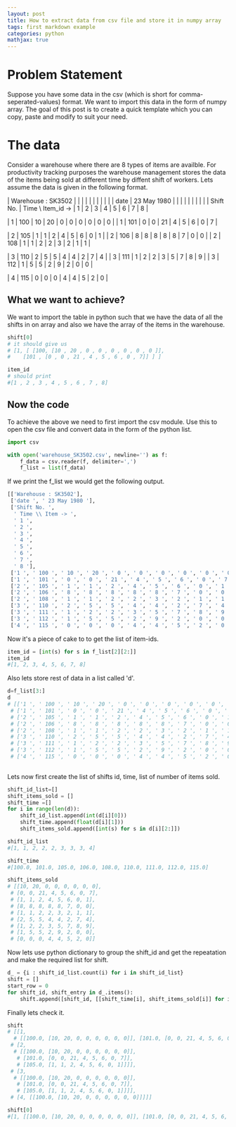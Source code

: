 ```yaml
---
layout: post
title: How to extract data from csv file and store it in numpy array
tags: first markdown example
categories: python
mathjax: true
---
```


# Problem Statement
Suppose you have some data in the csv (which is short for comma-seperated-values) format. 
We want to import this data in the form of numpy array. The goal of this post is to create
a quick template which you can copy, paste and modify to suit your need.

# The data

Consider a warehouse where there are 8 types of items are availble. For productivity tracking
purposes the warehouse management stores the data of the items being sold at different time 
by diffent shift of workers. Lets assume the data is given in the following format.

| Warehouse : SK3502 | | | | | | | | | | 
| date | 23 May 1980 | | | | | | | | | 
| Shift No. | Time \ Item_id -> | 1 | 2 | 3 | 4 | 5 | 6 | 7 | 8 | 

| 1 | 100 | 10 | 20 | 0 | 0 | 0 | 0 | 0 | 0 |
| 1 | 101 | 0 | 0 | 21 | 4 | 5 | 6 | 0 | 7 | 

| 2 | 105 | 1 | 1 | 2 | 4 | 5 | 6 | 0 | 1 | 
| 2 | 106 | 8 | 8 | 8 | 8 | 8 | 7 | 0 | 0 | 
| 2 | 108 | 1 | 1 | 2 | 2 | 3 | 2 | 1 | 1 | 

| 3 | 110 | 2 | 5 | 5 | 4 | 4 | 2 | 7 | 4 | 
| 3 | 111 | 1 | 2 | 2 | 3 | 5 | 7 | 8 | 9 | 
| 3 | 112 | 1 | 5 | 5 | 2 | 9 | 2 | 0 | 0 | 

| 4 | 115 | 0 | 0 | 0 | 4 | 4 | 5 | 2 | 0 | 

## What we want to achieve?

We want to import the table in python such that we have the data of all the shifts in on array
and also we have the array of the items in the warehouse.

```python
shift[0]
# it should give us 
# [1, [ [100, [10 , 20 , 0 , 0 , 0 , 0 , 0 , 0 ]],
#    [101 , [0 , 0 , 21 , 4 , 5 , 6 , 0 , 7]] ] ]

item_id
# should print 
#[1 , 2 , 3 , 4 , 5 , 6 , 7 , 8]

```

## Now the code

To achieve the above we need to first import the csv module. Use this to open the csv file and 
convert data in the form of the python list.

```python
import csv

with open('warehouse_SK3502.csv', newline='') as f:
    f_data = csv.reader(f, delimiter=',')
    f_list = list(f_data)

```

If we print the f_list we would get the following output.

```python
[['Warehouse : SK3502'],
 ['date ', ' 23 May 1980 '],
 ['Shift No. ',
  ' Time \\ Item -> ',
  ' 1 ',
  ' 2 ',
  ' 3 ',
  ' 4 ',
  ' 5 ',
  ' 6 ',
  ' 7 ',
  ' 8 '],
 ['1 ', ' 100 ', ' 10 ', ' 20 ', ' 0 ', ' 0 ', ' 0 ', ' 0 ', ' 0 ', ' 0 '],
 ['1 ', ' 101 ', ' 0 ', ' 0 ', ' 21 ', ' 4 ', ' 5 ', ' 6 ', ' 0 ', ' 7  '],
 ['2 ', ' 105 ', ' 1 ', ' 1 ', ' 2 ', ' 4 ', ' 5 ', ' 6 ', ' 0 ', ' 1  '],
 ['2 ', ' 106 ', ' 8 ', ' 8 ', ' 8 ', ' 8 ', ' 8 ', ' 7 ', ' 0 ', ' 0  '],
 ['2 ', ' 108 ', ' 1 ', ' 1 ', ' 2 ', ' 2 ', ' 3 ', ' 2 ', ' 1 ', ' 1  '],
 ['3 ', ' 110 ', ' 2 ', ' 5 ', ' 5 ', ' 4 ', ' 4 ', ' 2 ', ' 7 ', ' 4  '],
 ['3 ', ' 111 ', ' 1 ', ' 2 ', ' 2 ', ' 3 ', ' 5 ', ' 7 ', ' 8 ', ' 9  '],
 ['3 ', ' 112 ', ' 1 ', ' 5 ', ' 5 ', ' 2 ', ' 9 ', ' 2 ', ' 0 ', ' 0  '],
 ['4 ', ' 115 ', ' 0 ', ' 0 ', ' 0 ', ' 4 ', ' 4 ', ' 5 ', ' 2 ', ' 0  ']]

```

Now it's a piece of cake to to get the list of item-ids.

```python
item_id = [int(s) for s in f_list[2][2:]]
item_id
#[1, 2, 3, 4, 5, 6, 7, 8]

```

Also lets store rest of data in a list called 'd'.

```python
d=f_list[3:]
d
# [['1 ', ' 100 ', ' 10 ', ' 20 ', ' 0 ', ' 0 ', ' 0 ', ' 0 ', ' 0 ', ' 0 '],
 # ['1 ', ' 101 ', ' 0 ', ' 0 ', ' 21 ', ' 4 ', ' 5 ', ' 6 ', ' 0 ', ' 7  '],
 # ['2 ', ' 105 ', ' 1 ', ' 1 ', ' 2 ', ' 4 ', ' 5 ', ' 6 ', ' 0 ', ' 1  '],
 # ['2 ', ' 106 ', ' 8 ', ' 8 ', ' 8 ', ' 8 ', ' 8 ', ' 7 ', ' 0 ', ' 0  '],
 # ['2 ', ' 108 ', ' 1 ', ' 1 ', ' 2 ', ' 2 ', ' 3 ', ' 2 ', ' 1 ', ' 1  '],
 # ['3 ', ' 110 ', ' 2 ', ' 5 ', ' 5 ', ' 4 ', ' 4 ', ' 2 ', ' 7 ', ' 4  '],
 # ['3 ', ' 111 ', ' 1 ', ' 2 ', ' 2 ', ' 3 ', ' 5 ', ' 7 ', ' 8 ', ' 9  '],
 # ['3 ', ' 112 ', ' 1 ', ' 5 ', ' 5 ', ' 2 ', ' 9 ', ' 2 ', ' 0 ', ' 0  '],
 # ['4 ', ' 115 ', ' 0 ', ' 0 ', ' 0 ', ' 4 ', ' 4 ', ' 5 ', ' 2 ', ' 0  ']]
 
```

Lets now first create the list of shifts id, time, list of number of items sold.

```python
shift_id_list=[]
shift_items_sold = []
shift_time =[]
for i in range(len(d)):
    shift_id_list.append(int(d[i][0]))
    shift_time.append(float(d[i][1]))
    shift_items_sold.append([int(s) for s in d[i][2:]])

shift_id_list
#[1, 1, 2, 2, 2, 3, 3, 3, 4]

shift_time
#[100.0, 101.0, 105.0, 106.0, 108.0, 110.0, 111.0, 112.0, 115.0]

shift_items_sold
# [[10, 20, 0, 0, 0, 0, 0, 0],
 # [0, 0, 21, 4, 5, 6, 0, 7],
 # [1, 1, 2, 4, 5, 6, 0, 1],
 # [8, 8, 8, 8, 8, 7, 0, 0],
 # [1, 1, 2, 2, 3, 2, 1, 1],
 # [2, 5, 5, 4, 4, 2, 7, 4],
 # [1, 2, 2, 3, 5, 7, 8, 9],
 # [1, 5, 5, 2, 9, 2, 0, 0],
 # [0, 0, 0, 4, 4, 5, 2, 0]]

```

Now lets use python dictionary to group the shift_id and get the repeatation and make 
the required list for shift.

```python
d_ = {i : shift_id_list.count(i) for i in shift_id_list}
shift = []
start_row = 0
for shift_id, shift_entry in d_.items():
    shift.append([shift_id, [[shift_time[i], shift_items_sold[i]] for i in range(start_row, start_row + shift_entry)]])

```

Finally lets check it.

```python
shift
# [[1,
  # [[100.0, [10, 20, 0, 0, 0, 0, 0, 0]], [101.0, [0, 0, 21, 4, 5, 6, 0, 7]]]],
 # [2,
  # [[100.0, [10, 20, 0, 0, 0, 0, 0, 0]],
   # [101.0, [0, 0, 21, 4, 5, 6, 0, 7]],
   # [105.0, [1, 1, 2, 4, 5, 6, 0, 1]]]],
 # [3,
  # [[100.0, [10, 20, 0, 0, 0, 0, 0, 0]],
   # [101.0, [0, 0, 21, 4, 5, 6, 0, 7]],
   # [105.0, [1, 1, 2, 4, 5, 6, 0, 1]]]],
 # [4, [[100.0, [10, 20, 0, 0, 0, 0, 0, 0]]]]]

shift[0]
#[1, [[100.0, [10, 20, 0, 0, 0, 0, 0, 0]], [101.0, [0, 0, 21, 4, 5, 6, 0, 7]]]]

```

